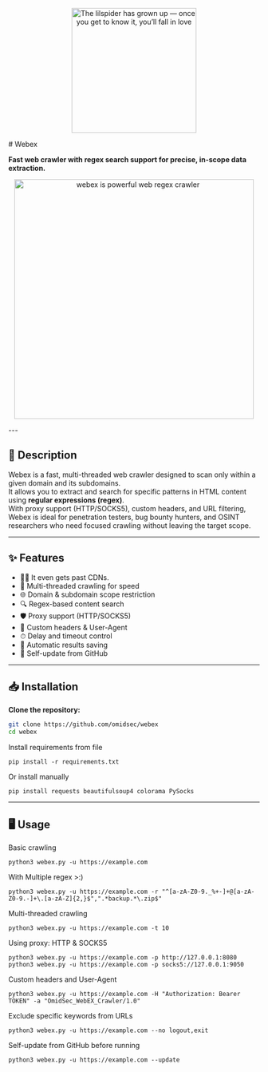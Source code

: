 <p align="center">
  <img src="https://omidsec.ir/wp-content/uploads/2025/08/Untitled-1.png" width="250" alt="The lilspider has grown up — once you get to know it, you’ll fall in love">
</p>
# Webex

**Fast web crawler with regex search support for precise, in-scope data extraction.**

<p align="center">
  <img src="https://omidsec.ir/wp-content/uploads/2025/08/tumblr_ojvxu6l2gz1vzgo6mo1_500.gif" width="480" alt="webex is powerful web regex crawler">
</p>
---

## 📜 Description
Webex is a fast, multi-threaded web crawler designed to scan only within a given domain and its subdomains.  
It allows you to extract and search for specific patterns in HTML content using **regular expressions (regex)**.  
With proxy support (HTTP/SOCKS5), custom headers, and URL filtering, Webex is ideal for penetration testers, bug bounty hunters, and OSINT researchers who need focused crawling without leaving the target scope.

---

## ✨ Features
- 🕵️‍♂️ It even gets past CDNs.
- 🚀 Multi-threaded crawling for speed  
- 🌐 Domain & subdomain scope restriction  
- 🔍 Regex-based content search  
- 🛡 Proxy support (HTTP/SOCKS5)  
- 🎯 Custom headers & User-Agent  
- ⏱ Delay and timeout control  
- 📂 Automatic results saving  
- 🔄 Self-update from GitHub  

---

## 📥 Installation
**Clone the repository:**
```bash
git clone https://github.com/omidsec/webex
cd webex
```

Install requirements from file
```
pip install -r requirements.txt
```

Or install manually
```
pip install requests beautifulsoup4 colorama PySocks
```

---
## 🖥 Usage

Basic crawling
```
python3 webex.py -u https://example.com
```

With Multiple regex >:)
```
python3 webex.py -u https://example.com -r "^[a-zA-Z0-9._%+-]+@[a-zA-Z0-9.-]+\.[a-zA-Z]{2,}$",".*backup.*\.zip$"
```

Multi-threaded crawling
```
python3 webex.py -u https://example.com -t 10
```

Using proxy: HTTP & SOCKS5
```
python3 webex.py -u https://example.com -p http://127.0.0.1:8080
python3 webex.py -u https://example.com -p socks5://127.0.0.1:9050
```

Custom headers and User-Agent
```
python3 webex.py -u https://example.com -H "Authorization: Bearer TOKEN" -a "OmidSec_WebEX_Crawler/1.0"
```

Exclude specific keywords from URLs
```
python3 webex.py -u https://example.com --no logout,exit
```

Self-update from GitHub before running
```
python3 webex.py -u https://example.com --update
```
